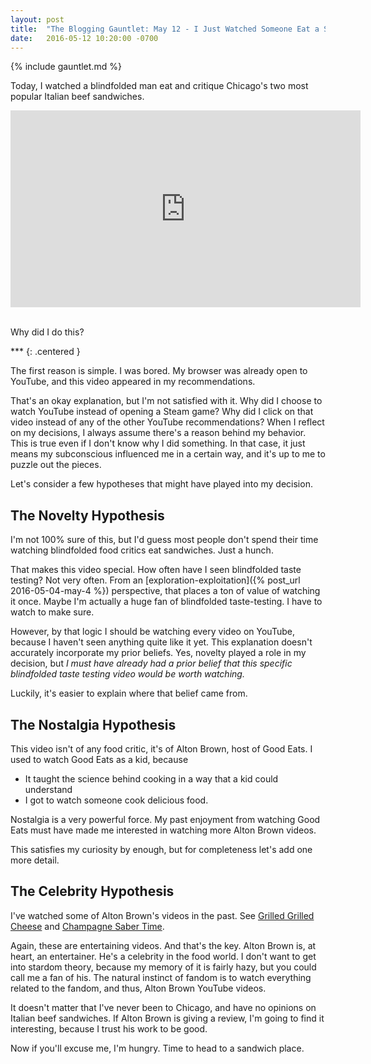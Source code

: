 ```yaml
---
layout: post
title:  "The Blogging Gauntlet: May 12 - I Just Watched Someone Eat a Sandwich While Blindfolded"
date:   2016-05-12 10:20:00 -0700
---
```


{% include gauntlet.md %}

Today, I watched a blindfolded man eat and critique Chicago's
two most popular Italian beef sandwiches.

<div class="centered">
    <iframe width="560" height="315" src="https://www.youtube.com/embed/dhQKa-rF878" frameborder="0" allowfullscreen></iframe>
</div>
<br>

Why did I do this?

\*\*\*
{: .centered }

The first reason is simple. I was bored. My browser was already open to YouTube,
and this video appeared in my recommendations.

That's an okay explanation, but I'm not satisfied with it. Why did I choose to
watch YouTube instead of opening a Steam game? Why did I click on that
video instead of any of the other YouTube recommendations? When I reflect
on my decisions, I always assume there's a reason behind my behavior. This is true
even if I don't know why I did something. In that case, it just means my
subconscious influenced me in a certain way, and it's up to me to puzzle
out the pieces.

Let's consider a few hypotheses that might have played into my decision.


The Novelty Hypothesis
-----------------------------------------------------------------

I'm not 100% sure of this, but I'd guess most people don't spend their time
watching blindfolded food critics eat sandwiches. Just a hunch.

That makes this video special. How often have I seen blindfolded taste testing?
Not very often. From an [exploration-exploitation]({% post_url 2016-05-04-may-4 %})
perspective, that places a ton of value of watching it once. Maybe I'm actually
a huge fan of blindfolded taste-testing. I have to watch to make sure.

However, by that logic I should be watching every video on YouTube, because
I haven't seen anything quite like it yet. This explanation doesn't
accurately incorporate my prior beliefs.
Yes, novelty played a role in my decision, but *I must have
already had a prior belief that this specific blindfolded taste testing video
would be worth watching.*

Luckily, it's easier to explain where that belief came from.


The Nostalgia Hypothesis
------------------------------------------------------------------

This video isn't of any food critic, it's of Alton Brown, host of Good
Eats. I used to watch Good Eats as a kid, because

* It taught the science behind cooking in a way that a kid could
understand
* I got to watch someone cook delicious food.

Nostalgia is a very powerful force. My past enjoyment from watching
Good Eats must have made me interested in watching more Alton Brown
videos.

This satisfies my curiosity by enough, but for completeness let's add one
more detail.


The Celebrity Hypothesis
------------------------------------------------------------------

I've watched some of Alton Brown's videos in the past. See
[Grilled Grilled Cheese](https://www.youtube.com/watch?v=RllWJUvrxEY)
and [Champagne Saber Time](https://www.youtube.com/watch?v=qCp9-tEHa8U).

Again, these are entertaining videos. And that's the key. Alton
Brown is, at heart, an entertainer. He's a celebrity in the food world.
I don't want to get into stardom theory, because my memory of it
is fairly hazy, but you could call me a fan of his. The natural
instinct of fandom is to watch everything related to the fandom,
and thus, Alton Brown YouTube videos.

It doesn't matter that I've never been to Chicago, and have no opinions
on Italian beef sandwiches. If Alton Brown is giving a review, I'm going
to find it interesting, because I trust his work to be good.

Now if you'll excuse me, I'm hungry. Time to head to a sandwich place.
